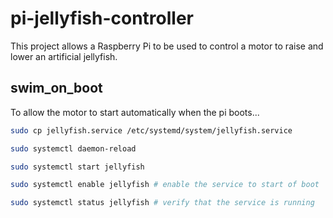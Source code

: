 # pi-jellyfish-controller

This project allows a Raspberry Pi to be used to control a motor to raise and lower an artificial jellyfish.

## swim_on_boot

To allow the motor to start automatically when the pi boots...

```sh
sudo cp jellyfish.service /etc/systemd/system/jellyfish.service
```

```sh
sudo systemctl daemon-reload
```

```sh
sudo systemctl start jellyfish
```

```sh
sudo systemctl enable jellyfish # enable the service to start of boot
```

```sh
sudo systemctl status jellyfish # verify that the service is running
```
